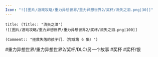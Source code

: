 ```yaml
---
Icon: "![[图片/游戏攻略/重力异想世界/重力异想世界2/奖杯/流失之泪.png|30]]"
---
```

```ad-common-silver-trophy
title: (Title:: "流失之泪")
![[图片/游戏攻略/重力异想世界/重力异想世界2/奖杯/流失之泪.png|100]]

(Comment:: "拯救失落的孩子们.（完成第 6 集）")
```

#重力异想世界/重力异想世界2/奖杯/DLC/另一个故事 #奖杯 #奖杯/银
